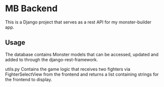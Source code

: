 # MB Backend

This is a Django project that serves as a rest API for my monster-builder app.

## Usage

The database contains Monster models that can be accessed, updated and added to through the django-rest-framework.

utils.py Contains the game logic that receives two fighters via FighterSelectView from the frontend and returns a list containing strings for the frontend to display. 
